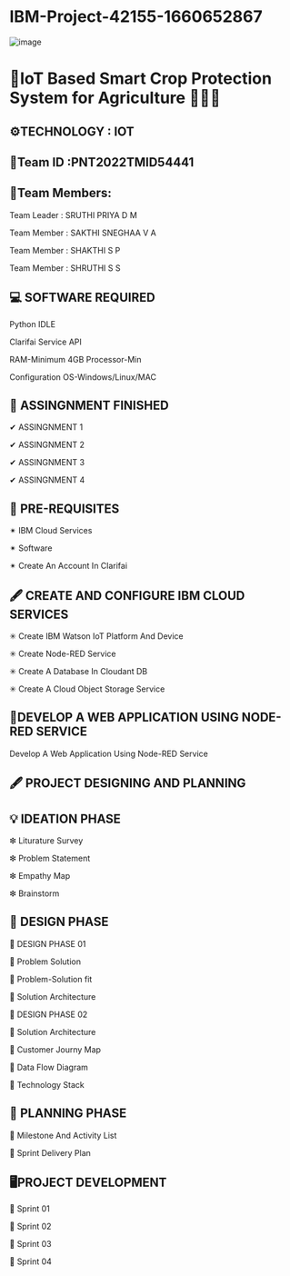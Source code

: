 # IBM-Project-42155-1660652867
![image](https://user-images.githubusercontent.com/113659429/202734323-9268e0ba-399c-420b-936c-276ba48fbce3.png)
# 🌾IoT Based Smart Crop Protection System for Agriculture 👩‍🌾📱

## ⚙TECHNOLOGY : IOT

## 📌Team ID :PNT2022TMID54441
## 👤Team Members:

Team Leader : SRUTHI PRIYA D M

Team Member : SAKTHI SNEGHAA V A 

Team Member : SHAKTHI S P

Team Member : SHRUTHI S S

## 💻 SOFTWARE REQUIRED

Python IDLE 

Clarifai Service API

RAM-Minimum 4GB Processor-Min

Configuration OS-Windows/Linux/MAC

## 📄 ASSINGNMENT FINISHED

✔ ASSINGNMENT 1

✔ ASSINGNMENT 2

✔ ASSINGNMENT 3

✔ ASSINGNMENT 4

## 📌 PRE-REQUISITES

✴ IBM Cloud Services

✴ Software

✴ Create An Account In Clarifai

## 🖋 CREATE AND CONFIGURE IBM CLOUD SERVICES

✳ Create IBM Watson IoT Platform And Device

✳ Create Node-RED Service

✳ Create A Database In Cloudant DB

✳ Create A Cloud Object Storage Service

## 📝DEVELOP A WEB APPLICATION USING NODE-RED SERVICE

Develop A Web Application Using Node-RED Service

## 🖋 PROJECT DESIGNING AND PLANNING

## 💡 IDEATION PHASE

❇ Liturature Survey

❇ Problem Statement

❇ Empathy Map

❇ Brainstorm

## 🧿 DESIGN PHASE

📎 DESIGN PHASE 01

🔷 Problem Solution

🔷 Problem-Solution fit

🔷 Solution Architecture

📎 DESIGN PHASE 02

💠 Solution Architecture

💠 Customer Journy Map

💠 Data Flow Diagram

💠 Technology Stack

## 📃 PLANNING PHASE

🔘 Milestone And Activity List

🔘 Sprint Delivery Plan

## 🖥PROJECT DEVELOPMENT

🔲 Sprint 01

🔲 Sprint 02

🔲 Sprint 03

🔲 Sprint 04
